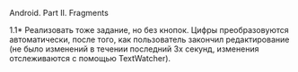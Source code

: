 Android. Part II. Fragments

1.1* Реализовать тоже задание, но без кнопок. Цифры преобразовуются автоматически, после
того, как пользователь закончил редактирование (не было изменений в течении последний 3х
секунд, изменения отслеживаются с помощью TextWatcher).